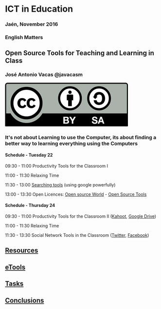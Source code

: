 # ICT in Education

### Jaén, November 2016

### English Matters

## Open Source Tools for Teaching and Learning in Class

### José Antonio Vacas @javacasm

![./Licencia CC.png](./images/Licencia_CC.png)

### It's not about Learning to use the Computer, its about finding a better way to learning everything using the Computers

#### Schedule - Tuesday 22

  09:30 - 11:00 Productivity Tools for the Classroom I

  11:00 - 11:30 Relaxing Time

  11:30 - 13:00 [Searching tools](./SearchingTools.md) (using google powerfully)

  13:00 - 13:30 Open Licences: [Open source World](./OpenSourceWorld.md) - [Open Source Tools](./OpenSourceTools.md)


#### Schedule - Thursday 24

  09:30 - 11:00 Productivity Tools for the Classroom II ([Kahoot](./kahoot.md),  [Google Drive](./googleDrive.md))

  11:00 - 11:30 Relaxing Time

  11:30 - 13:30 Social Network Tools in the Classroom ([Twitter](./twitter.md), [Facebook](./facebook.md))

## [Resources](./resources.md)

## [eTools](./eTools.md)

## [Tasks](./task.md)

## [Conclusions](./conclusions.md)
